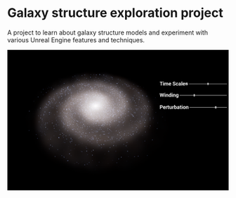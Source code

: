 # Galaxy structure exploration project

A project to learn about galaxy structure models and experiment with various Unreal Engine features and techniques.

![Galaxy particles based on density wave model](Docs/Images/Galaxy.png)
